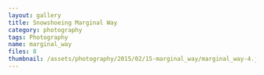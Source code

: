 ```yaml
---
layout: gallery
title: Snowshoeing Marginal Way
category: photography
tags: Photography
name: marginal_way
files: 8
thumbnail: /assets/photography/2015/02/15-marginal_way/marginal_way-4.jpg
---
```

